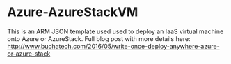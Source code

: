 # Azure-AzureStackVM

This is an ARM JSON template used used to deploy an IaaS virtual machine onto Azure or AzureStack. 
Full blog post with more details here: http://www.buchatech.com/2016/05/write-once-deploy-anywhere-azure-or-azure-stack
